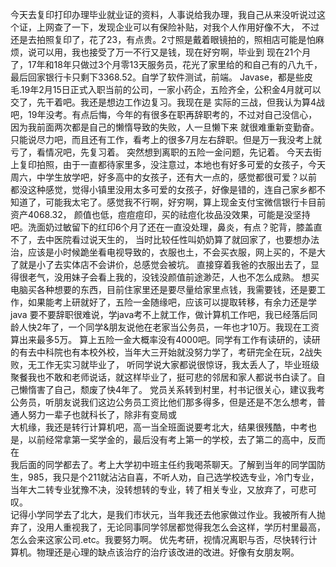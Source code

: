 今天去复印打印办理毕业就业证的资料，人事说给我办理，我自己从来没听说过这个证，上网查了一下，发现企业可以有保险补贴，对我个人作用好像不大，
不过还是去拍照复印了，花了23，有点贵。2寸照是戴着眼镜拍的，照相店可能是怕麻烦，说可以用，我也接受了万一不行又是钱，现在好穷啊，毕业到
现在21个月了，17年和18年只做过3个月零13天服务员，花光了家里给的和自己有的八九千，最后回家银行卡只剩下3368.52。自学了软件测试，前端。
Javase，都是些皮毛.19年2月15日正式入职当前的公司，一家小药企，五险齐全，公积金4月就可以交了，先干着吧。我还是想边工作边复习。我现在是
实际的三战，但我认为算4战吧，19年没考。有点后悔，今年的有很多在职再辞职考的，不过对自己没信心，因为我前面两次都是自己的懒惰导致的失败，人一旦懒下来
就很难重新变勤奋。只能说尽力吧，而且还有工作，看考上的很多7月左右辞职。但是万一我没考上就亏了，看情况吧，先复习着。
突然想到离职的五险一金问题，先记着。
今天去街上复印拍照，由于一直都待家里多，没注意过，本地也有好多可爱的女孩子，今天周六，中学生放学吧，好多高中的女孩子，还有大一点的，感觉都很可爱？以前
都没这种感觉，觉得小镇里没用太多可爱的女孩子，好像是错的，连自己家乡都不知道了，可能我太宅了。感觉我不行啊，好穷啊，算上现金支付宝微信银行卡目前资产4068.32，
颜值也低，痘痘痘印，买的祛痘化妆品没效果，可能是没坚持吧。洗面奶过敏留下的红印6个月了还在一直没处理，鼻炎，有点？驼背，膝盖直不了，去中医院看过说天生的，
当时比较任性叫奶奶算了就回家了，也要想办法治，应该是小时候跪坐看电视导致的，衣服也土，不会买衣服，网上买的，不是大了就是小了去实体店不会讲价，总感觉会被坑。
直接穿着我爸的衣服出去了，显得很老气，没用妹子会看上我的，没钱没颜值前途渺茫，人也不怎么成熟。
想买电脑买各种想要的东西，目前住家里还是要尽量给家里点钱，我需要钱，还是要工作，如果能考上研就好了，五险一金随缘吧，应该可以提取转移，有余力还是学java
要不要辞职很难说，学java考不上就工作，做计算机工作吧，我已经落后同龄人快2年了，一个同学&朋友说他在老家当公务员，一年也才10万。我现在工资算出来最多5万。
算上五险一金大概率没有4000吧。同学有工作有读研的，读研的有去中科院也有本校外校，当年大三开始就没努力学了，考研完全在玩，2战失败，无工作无实习就毕业了，
听同学说大家都说很惊讶，我太丢人了，毕业班级聚餐我也不敢和老师说话，就这样毕业了，挺可悲的邻居和家人都说书白读了。自己懒惰害了自己，颓废了快4年了。
党员关系转到村里，村书记很关心，建议我考公务员，听朋友说我们这边公务员工资比他们那多得多，但是还是不怎么想考，普通人努力一辈子也就科长了，除非有变局或<br/>大机缘，我还是转行计算机吧，高一当全班面说要考北大，结果很残酷，中考也是，以前经常拿第一奖学金的，最后没有考上第一的学校，去了第二的高中，反而在<br/>我后面的同学都去了。考上大学初中班主任约我喝茶聊天。了解到当年的同学国防生，985，我只是个211就沾沾自喜，不听人劝，自己选学校选专业，冷门专业，当年大二转专业犹豫不决，没转想转的专业，转了相关专业，又放弃了，可悲可叹。<br/>记得小学同学去了北大，是我们市状元，当年我还去他家做过作业。我被所有人抛弃了，没用人重视我了，无论同事同学邻居都觉得我怎么会这样，学历村里最高，怎么会来这家公司.etc。我要努力啊。
优先考研，视情况离职与否，尽快转行计算机。物理还是心理的缺点该治疗的治疗该改进的改进。好像有女朋友啊。

